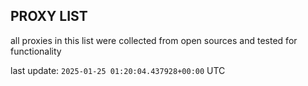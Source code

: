 ## PROXY LIST

all proxies in this list were collected from open sources and tested for functionality

last update: `2025-01-25 01:20:04.437928+00:00` UTC
